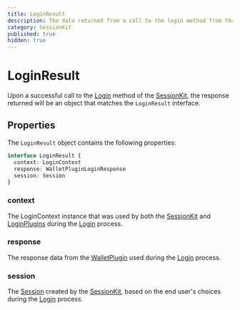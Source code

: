 ```yaml
---
title: LoginResult
description: The data returned from a call to the login method from the Session Kit.
category: SessionKit
published: true
hidden: true
---
```


# LoginResult

Upon a successful call to the [Login](/docs/session-kit/login) method of the [SessionKit](/docs/session-kit/session-kit-factory), the response returned will be an object that matches the `LoginResult` interface.

## Properties

The `LoginResult` object contains the following properties:

```ts
interface LoginResult {
  context: LoginContext
  response: WalletPluginLoginResponse
  session: Session
}
```

### context

The LoginContext instance that was used by both the [SessionKit](/docs/session-kit/session-kit-factory) and [LoginPlugins](/docs/session-kit/plugin-login) during the [Login](/docs/session-kit/login) process.

### response

The response data from the [WalletPlugin](/docs/session-kit/plugin-wallet) used during the [Login](/docs/session-kit/login) process.

### session

The [Session](/docs/session-kit/session) created by the [SessionKit](/docs/session-kit/session-kit-factory), based on the end user's choices during the [Login](/docs/session-kit/login) process.
